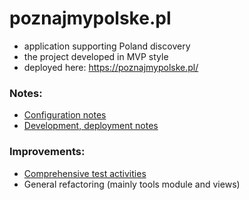 # poznajmypolske.pl
- application supporting Poland discovery
- the project developed in MVP style
- deployed here: https://poznajmypolske.pl/

### Notes:
- [Configuration notes](https://github.com/DanielPalacz/DjangoPolishnessApp/tree/master/configuration)
- [Development, deployment notes](https://github.com/DanielPalacz/DjangoPolishnessApp/tree/master/configuration/README_Development_Deployment_notes.md)

### Improvements:
- [Comprehensive test activities](https://github.com/DanielPalacz/DjangoPolishnessApp/tree/master/README_TESTS.md)
- General refactoring (mainly tools module and views)
